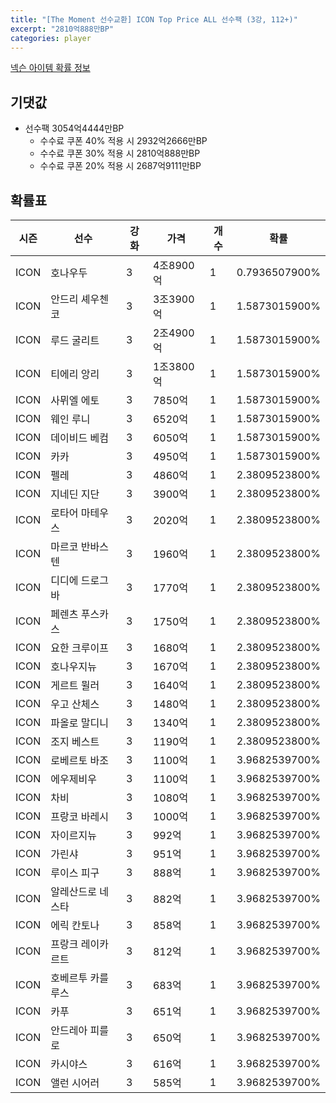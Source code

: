 ```yaml
---
title: "[The Moment 선수교환] ICON Top Price ALL 선수팩 (3강, 112+)"
excerpt: "2810억888만BP"
categories: player
---
```

[넥슨 아이템 확률 정보](http://iteminfo.nexon.com/probability/fo4?sn=6717)

## 기댓값
  - 선수팩 3054억4444만BP
    - 수수료 쿠폰 40% 적용 시 2932억2666만BP
    - 수수료 쿠폰 30% 적용 시 2810억888만BP
    - 수수료 쿠폰 20% 적용 시 2687억9111만BP


## 확률표

|시즌|선수|강화|가격|개수|확률|
|---|---|---|---|---|---|
|ICON|호나우두|3|4조8900억|1|0.7936507900%|
|ICON|안드리 셰우첸코|3|3조3900억|1|1.5873015900%|
|ICON|루드 굴리트|3|2조4900억|1|1.5873015900%|
|ICON|티에리 앙리|3|1조3800억|1|1.5873015900%|
|ICON|사뮈엘 에토|3|7850억|1|1.5873015900%|
|ICON|웨인 루니|3|6520억|1|1.5873015900%|
|ICON|데이비드 베컴|3|6050억|1|1.5873015900%|
|ICON|카카|3|4950억|1|1.5873015900%|
|ICON|펠레|3|4860억|1|2.3809523800%|
|ICON|지네딘 지단|3|3900억|1|2.3809523800%|
|ICON|로타어 마테우스|3|2020억|1|2.3809523800%|
|ICON|마르코 반바스텐|3|1960억|1|2.3809523800%|
|ICON|디디에 드로그바|3|1770억|1|2.3809523800%|
|ICON|페렌츠 푸스카스|3|1750억|1|2.3809523800%|
|ICON|요한 크루이프|3|1680억|1|2.3809523800%|
|ICON|호나우지뉴|3|1670억|1|2.3809523800%|
|ICON|게르트 뮐러|3|1640억|1|2.3809523800%|
|ICON|우고 산체스|3|1480억|1|2.3809523800%|
|ICON|파올로 말디니|3|1340억|1|2.3809523800%|
|ICON|조지 베스트|3|1190억|1|2.3809523800%|
|ICON|로베르토 바조|3|1100억|1|3.9682539700%|
|ICON|에우제비우|3|1100억|1|3.9682539700%|
|ICON|차비|3|1080억|1|3.9682539700%|
|ICON|프랑코 바레시|3|1000억|1|3.9682539700%|
|ICON|자이르지뉴|3|992억|1|3.9682539700%|
|ICON|가린샤|3|951억|1|3.9682539700%|
|ICON|루이스 피구|3|888억|1|3.9682539700%|
|ICON|알레산드로 네스타|3|882억|1|3.9682539700%|
|ICON|에릭 칸토나|3|858억|1|3.9682539700%|
|ICON|프랑크 레이카르트|3|812억|1|3.9682539700%|
|ICON|호베르투 카를루스|3|683억|1|3.9682539700%|
|ICON|카푸|3|651억|1|3.9682539700%|
|ICON|안드레아 피를로|3|650억|1|3.9682539700%|
|ICON|카시야스|3|616억|1|3.9682539700%|
|ICON|앨런 시어러|3|585억|1|3.9682539700%|
